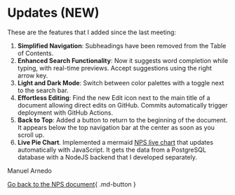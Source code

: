 # Updates (NEW)

These are the features that I added since the last meeting:

1. **Simplified Navigation**: Subheadings have been removed from the Table of Contents.
2. **Enhanced Search Functionality**: Now it suggests word completion while typing, with real-time previews. Accept suggestions using the right arrow key.
3. **Light and Dark Mode**: Switch between color palettes with a toggle next to the search bar.
4. **Effortless Editing**: Find the new Edit icon next to the main title of a document allowing direct edits on GitHub. Commits automatically trigger deployment with GitHub Actions.
5. **Back to Top**: Added a button to return to the beginning of the document. It appears below the top navigation bar at the center as soon as you scroll up.
6. **Live Pie Chart**. Implemented a mermaid [NPS live chart](https://manutechwriter.github.io/npstest/live-chart/) that updates automatically with JavaScript. It gets the data from a PostgreSQL database with a NodeJS backend that I developed separately.

Manuel Arnedo

[Go back to the NPS document](https://manutechwriter.github.io/npstest/){ .md-button }